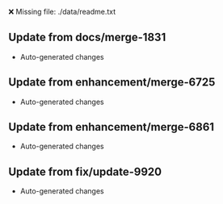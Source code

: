 ❌ Missing file: ./data/readme.txt

## Update from docs/merge-1831
- Auto-generated changes

## Update from enhancement/merge-6725
- Auto-generated changes

## Update from enhancement/merge-6861
- Auto-generated changes

## Update from fix/update-9920
- Auto-generated changes
